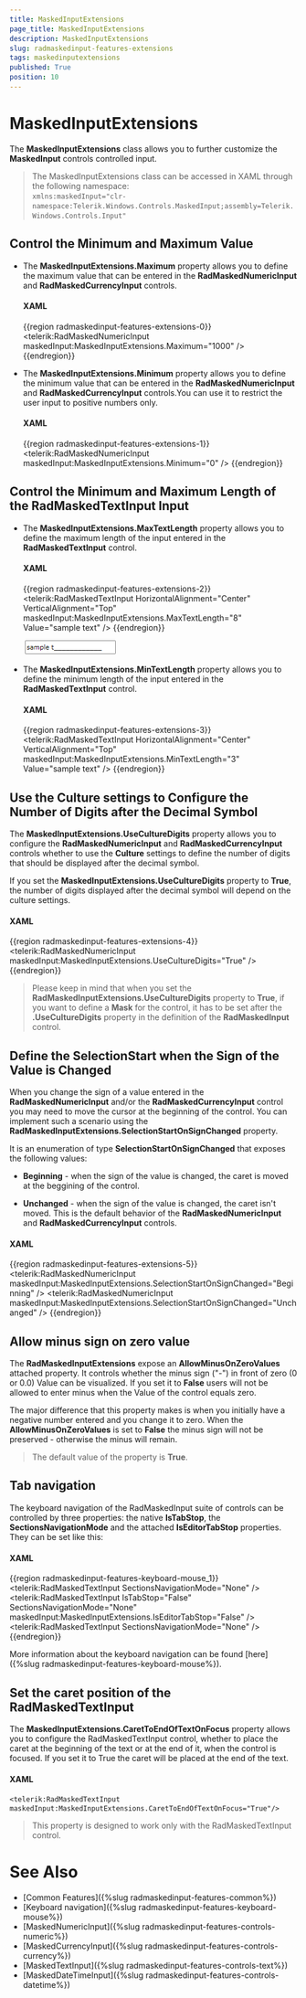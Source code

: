```yaml
---
title: MaskedInputExtensions
page_title: MaskedInputExtensions
description: MaskedInputExtensions
slug: radmaskedinput-features-extensions
tags: maskedinputextensions
published: True
position: 10
---
```


# MaskedInputExtensions

The __MaskedInputExtensions__ class allows you to further customize the __MaskedInput__ controls controlled input.      

>The MaskedInputExtensions class can be accessed in XAML through the following namespace:  
>`xmlns:maskedInput="clr-namespace:Telerik.Windows.Controls.MaskedInput;assembly=Telerik.Windows.Controls.Input"`

## Control the Minimum and Maximum Value

* The __MaskedInputExtensions.Maximum__ property allows you to define the maximum value that can be entered in the __RadMaskedNumericInput__ and __RadMaskedCurrencyInput__ controls.            

	#### __XAML__
	{{region radmaskedinput-features-extensions-0}}		
		<telerik:RadMaskedNumericInput maskedInput:MaskedInputExtensions.Maximum="1000" />
	{{endregion}}

* The __MaskedInputExtensions.Minimum__ property allows you to define the minimum value that can be entered in the __RadMaskedNumericInput__ and __RadMaskedCurrencyInput__ controls.You can use it to restrict the user input to positive numbers only.            

	#### __XAML__
	{{region radmaskedinput-features-extensions-1}}		
		<telerik:RadMaskedNumericInput maskedInput:MaskedInputExtensions.Minimum="0" />
	{{endregion}}

## Control the Minimum and Maximum Length of the RadMaskedTextInput Input

* The __MaskedInputExtensions.MaxTextLength__ property allows you to define the maximum length of the input entered in the __RadMaskedTextInput__ control.            

	#### __XAML__
	{{region radmaskedinput-features-extensions-2}}		
		<telerik:RadMaskedTextInput HorizontalAlignment="Center" 
									VerticalAlignment="Top"
									maskedInput:MaskedInputExtensions.MaxTextLength="8"
									Value="sample text" />
	{{endregion}}

	![radmaskedinput-features-extensions-max Length](images/radmaskedinput_features_extensions_maxLength.png)

* The __MaskedInputExtensions.MinTextLength__ property allows you to define the minimum length of the input entered in the __RadMaskedTextInput__ control.            

	#### __XAML__
	{{region radmaskedinput-features-extensions-3}}		
		<telerik:RadMaskedTextInput HorizontalAlignment="Center" 
									VerticalAlignment="Top"
									maskedInput:MaskedInputExtensions.MinTextLength="3"
									Value="sample text" />
	{{endregion}}

## Use the Culture settings to Configure the Number of Digits after the Decimal Symbol

The __MaskedInputExtensions.UseCultureDigits__ property allows you to configure the __RadMaskedNumericInput__ and __RadMaskedCurrencyInput__ controls whether to use the __Culture__ settings to define the number of digits that should be displayed after the decimal symbol.        

If you set the __MaskedInputExtensions.UseCultureDigits__ property to __True__, the number of digits displayed after the decimal symbol will depend on the culture settings.        

#### __XAML__
{{region radmaskedinput-features-extensions-4}}	
	<telerik:RadMaskedNumericInput maskedInput:MaskedInputExtensions.UseCultureDigits="True" />
{{endregion}}

>Please keep in mind that when you set the __RadMaskedInputExtensions.UseCultureDigits__ property to __True__, if you want to define a __Mask__ for the control, it has to be set after the __.UseCultureDigits__ property in the definition of the __RadMaskedInput__ control.          

## Define the SelectionStart when the Sign of the Value is Changed

When you change the sign of a value entered in the __RadMaskedNumericInput__ and/or the __RadMaskedCurrencyInput__ control you may need to move the cursor at the beginning of the control. You can implement such a scenario using the  __RadMaskedInputExtensions.SelectionStartOnSignChanged__ property.        

It is an enumeration of type __SelectionStartOnSignChanged__ that exposes the following values:        

* __Beginning__ - when the sign of the value is changed, the caret is moved at the beggining of the control.            

* __Unchanged__ - when the sign of the value is changed, the caret isn't moved. This is the default behavior of the __RadMaskedNumericInput__ and __RadMaskedCurrencyInput__ controls.            

#### __XAML__
{{region radmaskedinput-features-extensions-5}}	
	<StackPanel Background="White">
		<telerik:RadMaskedNumericInput maskedInput:MaskedInputExtensions.SelectionStartOnSignChanged="Beginning" />
		<telerik:RadMaskedNumericInput maskedInput:MaskedInputExtensions.SelectionStartOnSignChanged="Unchanged" />
	</StackPanel>
{{endregion}}

## Allow minus sign on zero value

The __RadMaskedInputExtensions__ expose an __AllowMinusOnZeroValues__ attached property. It controls whether the minus sign ("-") in front of zero (0 or 0.0) Value can be visualized. If you set it to __False__ users will not be allowed to enter minus when the Value of the control equals zero.        

The major difference that this property makes is when you initially have a negative number entered and you change it to zero. When the __AllowMinusOnZeroValues__ is set to __False__ the minus sign will not be preserved - otherwise the minus will remain.        

>The default value of the property is __True__.          

## Tab navigation

The keyboard navigation of the RadMaskedInput suite of controls can be controlled by three properties: the native __IsTabStop__, the __SectionsNavigationMode__ and the attached __IsEditorTabStop__ properties. They can be set like this:        

#### __XAML__
{{region radmaskedinput-features-keyboard-mouse_1}}	
	<StackPanel>
	    <telerik:RadMaskedTextInput SectionsNavigationMode="None" />
	    <telerik:RadMaskedTextInput IsTabStop="False"
	                                SectionsNavigationMode="None"
	                                maskedInput:MaskedInputExtensions.IsEditorTabStop="False" />
	    <telerik:RadMaskedTextInput SectionsNavigationMode="None" />
	</StackPanel>
{{endregion}}

More information about the keyboard navigation can be found [here]({%slug radmaskedinput-features-keyboard-mouse%}).        

## Set the caret position of the RadMaskedTextInput

The __MaskedInputExtensions.CaretToEndOfTextOnFocus__ property allows you to configure the RadMaskedTextInput control, whether to place the caret at the beginning of the text or at the end of it, when the control is focused. If you set it to True the caret will be placed at the end of the text.

#### __XAML__
	<telerik:RadMaskedTextInput maskedInput:MaskedInputExtensions.CaretToEndOfTextOnFocus="True"/>

>This property is designed to work only with the RadMaskedTextInput control.

# See Also
 * [Common Features]({%slug radmaskedinput-features-common%})
 * [Keyboard navigation]({%slug radmaskedinput-features-keyboard-mouse%})
 * [MaskedNumericInput]({%slug radmaskedinput-features-controls-numeric%})
 * [MaskedCurrencyInput]({%slug radmaskedinput-features-controls-currency%})
 * [MaskedTextInput]({%slug radmaskedinput-features-controls-text%})
 * [MaskedDateTimeInput]({%slug radmaskedinput-features-controls-datetime%})